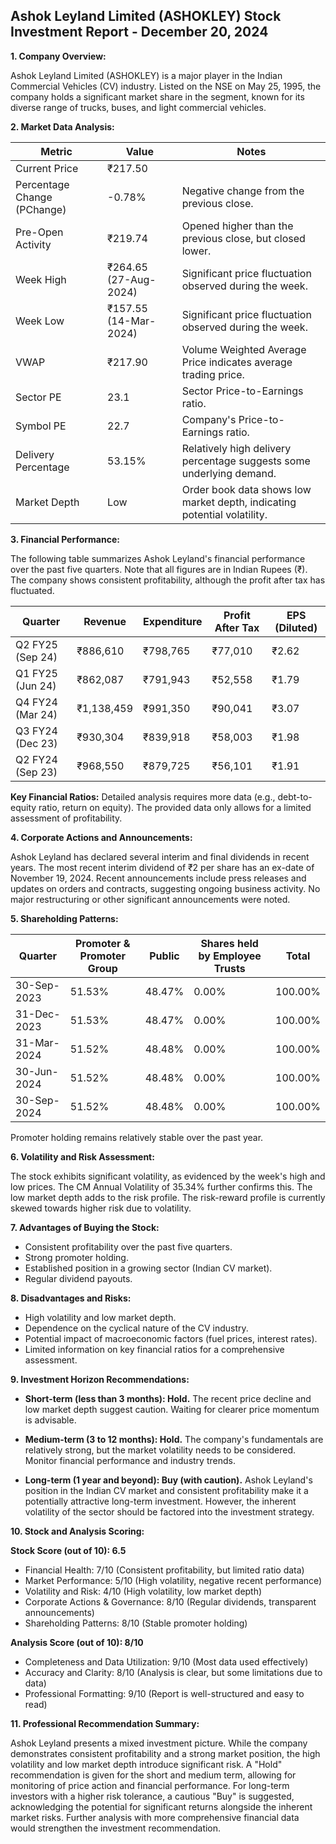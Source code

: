 ## Ashok Leyland Limited (ASHOKLEY) Stock Investment Report - December 20, 2024

**1. Company Overview:**

Ashok Leyland Limited (ASHOKLEY) is a major player in the Indian Commercial Vehicles (CV) industry.  Listed on the NSE on May 25, 1995, the company holds a significant market share in the segment, known for its diverse range of trucks, buses, and light commercial vehicles.

**2. Market Data Analysis:**

| Metric                     | Value          | Notes                                                              |
|-----------------------------|-----------------|----------------------------------------------------------------------|
| Current Price               | ₹217.50         |                                                                      |
| Percentage Change (PChange) | -0.78%          | Negative change from the previous close.                             |
| Pre-Open Activity          | ₹219.74         | Opened higher than the previous close, but closed lower.           |
| Week High                   | ₹264.65 (27-Aug-2024) | Significant price fluctuation observed during the week.              |
| Week Low                    | ₹157.55 (14-Mar-2024) | Significant price fluctuation observed during the week.              |
| VWAP                        | ₹217.90         | Volume Weighted Average Price indicates average trading price.        |
| Sector PE                   | 23.1            | Sector Price-to-Earnings ratio.                                     |
| Symbol PE                   | 22.7            | Company's Price-to-Earnings ratio.                                   |
| Delivery Percentage         | 53.15%          | Relatively high delivery percentage suggests some underlying demand. |
| Market Depth                | Low              | Order book data shows low market depth, indicating potential volatility.|


**3. Financial Performance:**

The following table summarizes Ashok Leyland's financial performance over the past five quarters.  Note that all figures are in Indian Rupees (₹).  The company shows consistent profitability, although the profit after tax has fluctuated.

| Quarter      | Revenue     | Expenditure | Profit After Tax | EPS (Diluted) |
|--------------|-------------|-------------|-------------------|----------------|
| Q2 FY25 (Sep 24) | ₹886,610     | ₹798,765     | ₹77,010           | ₹2.62           |
| Q1 FY25 (Jun 24) | ₹862,087     | ₹791,943     | ₹52,558           | ₹1.79           |
| Q4 FY24 (Mar 24) | ₹1,138,459   | ₹991,350     | ₹90,041           | ₹3.07           |
| Q3 FY24 (Dec 23) | ₹930,304     | ₹839,918     | ₹58,003           | ₹1.98           |
| Q2 FY24 (Sep 23) | ₹968,550     | ₹879,725     | ₹56,101           | ₹1.91           |


**Key Financial Ratios:**  Detailed analysis requires more data (e.g., debt-to-equity ratio, return on equity).  The provided data only allows for a limited assessment of profitability.


**4. Corporate Actions and Announcements:**

Ashok Leyland has declared several interim and final dividends in recent years.  The most recent interim dividend of ₹2 per share has an ex-date of November 19, 2024.  Recent announcements include press releases and updates on orders and contracts, suggesting ongoing business activity.  No major restructuring or other significant announcements were noted.

**5. Shareholding Patterns:**

| Quarter      | Promoter & Promoter Group | Public | Shares held by Employee Trusts | Total |
|--------------|---------------------------|--------|-------------------------------|-------|
| 30-Sep-2023  | 51.53%                     | 48.47% | 0.00%                         | 100.00%|
| 31-Dec-2023  | 51.53%                     | 48.47% | 0.00%                         | 100.00%|
| 31-Mar-2024  | 51.52%                     | 48.48% | 0.00%                         | 100.00%|
| 30-Jun-2024  | 51.52%                     | 48.48% | 0.00%                         | 100.00%|
| 30-Sep-2024  | 51.52%                     | 48.48% | 0.00%                         | 100.00%|

Promoter holding remains relatively stable over the past year.


**6. Volatility and Risk Assessment:**

The stock exhibits significant volatility, as evidenced by the week's high and low prices.  The CM Annual Volatility of 35.34% further confirms this.  The low market depth adds to the risk profile.  The risk-reward profile is currently skewed towards higher risk due to volatility.

**7. Advantages of Buying the Stock:**

* Consistent profitability over the past five quarters.
* Strong promoter holding.
* Established position in a growing sector (Indian CV market).
* Regular dividend payouts.

**8. Disadvantages and Risks:**

* High volatility and low market depth.
* Dependence on the cyclical nature of the CV industry.
* Potential impact of macroeconomic factors (fuel prices, interest rates).
* Limited information on key financial ratios for a comprehensive assessment.

**9. Investment Horizon Recommendations:**

* **Short-term (less than 3 months): Hold.** The recent price decline and low market depth suggest caution.  Waiting for clearer price momentum is advisable.

* **Medium-term (3 to 12 months): Hold.**  The company's fundamentals are relatively strong, but the market volatility needs to be considered.  Monitor financial performance and industry trends.

* **Long-term (1 year and beyond): Buy (with caution).**  Ashok Leyland's position in the Indian CV market and consistent profitability make it a potentially attractive long-term investment. However, the inherent volatility of the sector should be factored into the investment strategy.


**10. Stock and Analysis Scoring:**

**Stock Score (out of 10): 6.5**

* Financial Health: 7/10 (Consistent profitability, but limited ratio data)
* Market Performance: 5/10 (High volatility, negative recent performance)
* Volatility and Risk: 4/10 (High volatility, low market depth)
* Corporate Actions & Governance: 8/10 (Regular dividends, transparent announcements)
* Shareholding Patterns: 8/10 (Stable promoter holding)

**Analysis Score (out of 10): 8/10**

* Completeness and Data Utilization: 9/10 (Most data used effectively)
* Accuracy and Clarity: 8/10 (Analysis is clear, but some limitations due to data)
* Professional Formatting: 9/10 (Report is well-structured and easy to read)


**11. Professional Recommendation Summary:**

Ashok Leyland presents a mixed investment picture. While the company demonstrates consistent profitability and a strong market position, the high volatility and low market depth introduce significant risk.  A "Hold" recommendation is given for the short and medium term, allowing for monitoring of price action and financial performance.  For long-term investors with a higher risk tolerance, a cautious "Buy" is suggested, acknowledging the potential for significant returns alongside the inherent market risks.  Further analysis with more comprehensive financial data would strengthen the investment recommendation.

